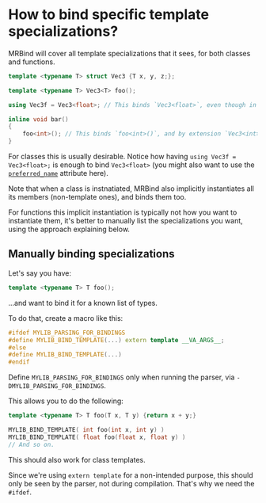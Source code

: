 # How to bind specific template specializations?

MRBind will cover all template specializations that it sees, for both classes and functions.

```cpp
template <typename T> struct Vec3 {T x, y, z;};

template <typename T> Vec3<T> foo();

using Vec3f = Vec3<float>; // This binds `Vec3<float>`, even though in the standard C++ it doesn't even instantiate it.

inline void bar()
{
    foo<int>(); // This binds `foo<int>()`, and by extension `Vec3<int>`.
}
```

For classes this is usually desirable. Notice how having `using Vec3f = Vec3<float>;` is enough to bind `Vec3<float>` (you might also want to use the [`preferred_name`](/docs/customizing_type_names.md) attribute here).

Note that when a class is instnatiated, MRBind also implicitly instantiates all its members (non-template ones), and binds them too.

For functions this implicit instantiation is typically not how you want to instantiate them, it's better to manually list the specializations you want, using the approach explaining below.

## Manually binding specializations

Let's say you have:
```cpp
template <typename T> T foo();
```
...and want to bind it for a known list of types.

To do that, create a macro like this:

```cpp
#ifdef MYLIB_PARSING_FOR_BINDINGS
#define MYLIB_BIND_TEMPLATE(...) extern template __VA_ARGS__;
#else
#define MYLIB_BIND_TEMPLATE(...)
#endif
```
Define `MYLIB_PARSING_FOR_BINDINGS` only when running the parser, via `-DMYLIB_PARSING_FOR_BINDINGS`.

This allows you to do the following:
```cpp
template <typename T> T foo(T x, T y) {return x + y;}

MYLIB_BIND_TEMPLATE( int foo(int x, int y) )
MYLIB_BIND_TEMPLATE( float foo(float x, float y) )
// And so on.
```

This should also work for class templates.

Since we're using `extern template` for a non-intended purpose, this should only be seen by the parser, not during compilation. That's why we need the `#ifdef`.
